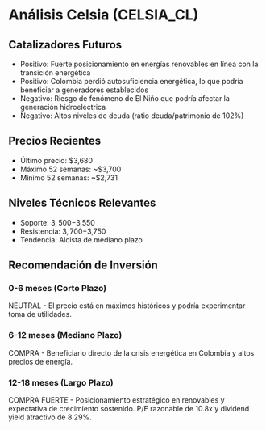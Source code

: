 # Análisis Celsia (CELSIA_CL)

## Catalizadores Futuros

- Positivo: Fuerte posicionamiento en energías renovables en línea con la transición energética
- Positivo: Colombia perdió autosuficiencia energética, lo que podría beneficiar a generadores establecidos
- Negativo: Riesgo de fenómeno de El Niño que podría afectar la generación hidroeléctrica
- Negativo: Altos niveles de deuda (ratio deuda/patrimonio de 102%)

## Precios Recientes

- Último precio: $3,680
- Máximo 52 semanas: ~$3,700
- Mínimo 52 semanas: ~$2,731

## Niveles Técnicos Relevantes

- Soporte: $3,500-$3,550
- Resistencia: $3,700-$3,750
- Tendencia: Alcista de mediano plazo

## Recomendación de Inversión

### 0-6 meses (Corto Plazo)

NEUTRAL - El precio está en máximos históricos y podría experimentar toma de utilidades.

### 6-12 meses (Mediano Plazo)

COMPRA - Beneficiario directo de la crisis energética en Colombia y altos precios de energía.

### 12-18 meses (Largo Plazo)

COMPRA FUERTE - Posicionamiento estratégico en renovables y expectativa de crecimiento sostenido. P/E razonable de 10.8x y dividend yield atractivo de 8.29%.
